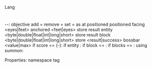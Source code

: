 Lang

# <comment>
--<property>:<value>
objective <name>
add <entity> <objective name> = <amount>
remove <entity> <objective name> = <amount>
set <entity> <objective name> = <amount>
<command>
as <entity> <command>
at <entity> <command>
positioned <pos>
positioned <entity>
facing <position> <eyes|feet>
anchored <feet|eyes>
store result entity <entity> <path> <byte|double|float|int|long|short> <scale>
store result block <position> <path> <byte|double|float|int|long|short> <scale>
store <result|success> bossbar <id> <value|max>
if score <entity> <objective> == <number>(-<number>):
if entity <entity>:
if block <pos> == <block>:
if blocks <pos> <pos> == <pos>:
using summon:

Properties:
namespace
tag
